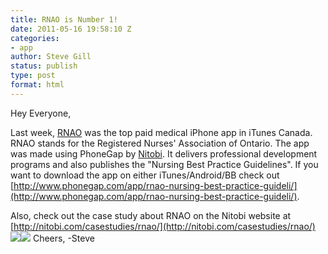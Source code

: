 ```yaml
---
title: RNAO is Number 1!
date: 2011-05-16 19:58:10 Z
categories:
- app
author: Steve Gill
status: publish
type: post
format: html
---
```


Hey Everyone,

Last week, [RNAO](http://www.rnao.org/) was the top paid medical iPhone app in iTunes Canada. RNAO stands for the Registered Nurses' Association of Ontario. The app was made using PhoneGap by [Nitobi](http://nitobi.com). It delivers professional development programs and also publishes the "Nursing Best Practice Guidelines". If you want to download the app on either iTunes/Android/BB check out [http://www.phonegap.com/app/rnao-nursing-best-practice-guideli/](http://www.phonegap.com/app/rnao-nursing-best-practice-guideli/).

Also, check out the case study about RNAO on the Nitobi website at [http://nitobi.com/casestudies/rnao/](http://nitobi.com/casestudies/rnao/) [![](/uploads/2011/05/Screen-shot-2011-05-11-at-12.24.35-AM.png)](/uploads/2011/05/Screen-shot-2011-05-11-at-12.24.35-AM.png)[![](/uploads/2011/05/Screen-shot-2011-05-11-at-12.24.46-AM.png)](/uploads/2011/05/Screen-shot-2011-05-11-at-12.24.46-AM.png) Cheers, -Steve

